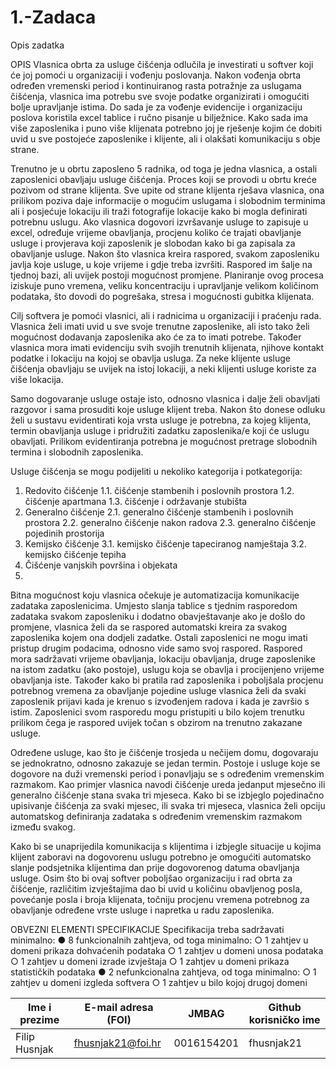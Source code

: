 # 1.-Zadaca
Opis zadatka

OPIS
Vlasnica obrta za usluge čišćenja odlučila je investirati u softver koji će joj pomoći u
organizaciji i vođenju poslovanja. Nakon vođenja obrta određen vremenski period i
kontinuiranog rasta potražnje za uslugama čišćenja, vlasnica ima potrebu sve svoje podatke
organizirati i omogućiti bolje upravljanje istima. Do sada je za vođenje evidencije i
organizaciju poslova koristila excel tablice i ručno pisanje u bilježnice. Kako sada ima više
zaposlenika i puno više klijenata potrebno joj je rješenje kojim će dobiti uvid u sve postojeće
zaposlenike i klijente, ali i olakšati komunikaciju s obje strane.

Trenutno je u obrtu zaposleno 5 radnika, od toga je jedna vlasnica, a ostali zaposlenici
obavljaju usluge čišćenja. Proces koji se provodi u obrtu kreće pozivom od strane klijenta.
Sve upite od strane klijenta rješava vlasnica, ona prilikom poziva daje informacije o mogućim
uslugama i slobodnim terminima ali i posjećuje lokaciju ili traži fotografije lokacije kako bi
mogla definirati potrebnu uslugu. Ako vlasnica dogovori izvršavanje usluge to zapisuje u
excel, određuje vrijeme obavljanja, procjenu koliko će trajati obavljanje usluge i provjerava
koji zaposlenik je slobodan kako bi ga zapisala za obavljanje usluge. Nakon što vlasnica
kreira raspored, svakom zaposleniku javlja koje usluge, u koje vrijeme i gdje treba izvršiti.
Raspored im šalje na tjednoj bazi, ali uvijek postoji mogućnost promjene. Planiranje ovog
procesa iziskuje puno vremena, veliku koncentraciju i upravljanje velikom količinom
podataka, što dovodi do pogrešaka, stresa i mogućnosti gubitka klijenata.

Cilj softvera je pomoći vlasnici, ali i radnicima u organizaciji i praćenju rada. Vlasnica želi
imati uvid u sve svoje trenutne zaposlenike, ali isto tako želi mogućnost dodavanja
zaposlenika ako će za to imati potrebe. Također vlasnica mora imati evidenciju svih svojih
trenutnih klijenata, njihove kontakt podatke i lokaciju na kojoj se obavlja usluga. Za neke
klijente usluge čišćenja obavljaju se uvijek na istoj lokaciji, a neki klijenti usluge koriste za
više lokacija.

Samo dogovaranje usluge ostaje isto, odnosno vlasnica i dalje želi obavljati razgovor i sama
prosuditi koje usluge klijent treba. Nakon što donese odluku želi u sustavu evidentirati koja
vrsta usluge je potrebna, za kojeg klijenta, termin obavljanja usluge i pridružiti zadatku
zaposlenika/e koji će uslugu obavljati. Prilikom evidentiranja potrebna je mogućnost pretrage
slobodnih termina i slobodnih zaposlenika.

Usluge čišćenja se mogu podijeliti u nekoliko kategorija i potkategorija:
1. Redovito čišćenje 
         1.1.  čišćenje stambenih i poslovnih prostora 
         1.2. čišćenje apartmana 
         1.3. čišćenje i održavanje stubišta
2. Generalno čišćenje  2.1. generalno čišćenje stambenih i poslovnih prostora
2.2. generalno čišćenje nakon radova
2.3. generalno čišćenje pojedinih prostorija
3. Kemijsko čišćenje 3.1. kemijsko čišćenje tapeciranog namještaja
3.2. kemijsko čišćenje tepiha
4. Čišćenje vanjskih površina i objekata
5. 
Bitna mogućnost koju vlasnica očekuje je automatizacija komunikacije zadataka
zaposlenicima. Umjesto slanja tablice s tjednim rasporedom zadataka svakom zaposleniku i
dodatno obavještavanje ako je došlo do promjene, vlasnica želi da se raspored automatski
kreira za svakog zaposlenika kojem ona dodjeli zadatke. Ostali zaposlenici ne mogu imati
pristup drugim podacima, odnosno vide samo svoj raspored. Raspored mora sadržavati
vrijeme obavljanja, lokaciju obavljanja, druge zaposlenike na istom zadatku (ako postoje),
uslugu koja se obavlja i procijenjeno vrijeme obavljanja iste. Također kako bi pratila rad
zaposlenika i poboljšala procjenu potrebnog vremena za obavljanje pojedine usluge vlasnica
želi da svaki zaposlenik prijavi kada je krenuo s izvođenjem radova i kada je završio s istim.
Zaposlenici svom rasporedu mogu pristupiti u bilo kojem trenutku prilikom čega je raspored
uvijek točan s obzirom na trenutno zakazane usluge.

Određene usluge, kao što je čišćenje trosjeda u nečijem domu, dogovaraju se jednokratno,
odnosno zakazuje se jedan termin. Postoje i usluge koje se dogovore na duži vremenski
period i ponavljaju se s određenim vremenskim razmakom. Kao primjer vlasnica navodi
čišćenje ureda jedanput mjesečno ili generalno čišćenje stana svaka tri mjeseca. Kako bi se
izbjeglo pojedinačno upisivanje čišćenja za svaki mjesec, ili svaka tri mjeseca, vlasnica želi
opciju automatskog definiranja zadataka s određenim vremenskim razmakom između
svakog.

Kako bi se unaprijedila komunikacija s klijentima i izbjegle situacije u kojima klijent zaboravi
na dogovorenu uslugu potrebno je omogućiti automatsko slanje podsjetnika klijentima dan
prije dogovorenog datuma obavljanja usluge.
Osim što bi ovaj softver poboljšao organizaciju i rad obrta za čišćenje, različitim izvještajima
dao bi uvid u količinu obavljenog posla, povećanje posla i broja klijenata, točniju procjenu
vremena potrebnog za obavljanje određene vrste usluge i napretka u radu zaposlenika.

OBVEZNI ELEMENTI SPECIFIKACIJE
Specifikacija treba sadržavati minimalno:
● 8 funkcionalnih zahtjeva, od toga minimalno:
○ 1 zahtjev u domeni prikaza dohvaćenih podataka
○ 1 zahtjev u domeni unosa podataka
○ 1 zahtjev u domeni izrade izvještaja
○ 1 zahtjev u domeni prikaza statističkih podataka
● 2 nefunkcionalna zahtjeva, od toga minimalno:
○ 1 zahtjev u domeni izgleda softvera
○ 1 zahtjev u bilo kojoj drugoj domeni



Ime i prezime | E-mail adresa (FOI) | JMBAG | Github korisničko ime
------------  | ------------------- | ----- | ---------------------
Filip Husnjak | fhusnjak21@foi.hr | 0016154201 | fhusnjak21
